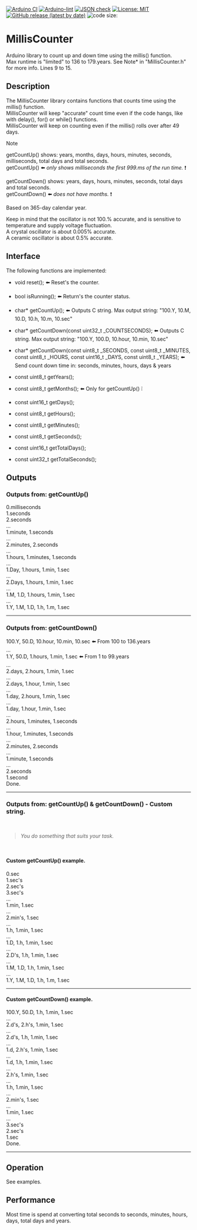 [![Arduino CI](https://github.com/XbergCode/MillisCounter/workflows/Arduino%20CI/badge.svg)](https://github.com/marketplace/actions/arduino_ci)
[![Arduino-lint](https://github.com/XbergCode/MillisCounter/actions/workflows/arduino-lint.yml/badge.svg)](https://github.com/XbergCode/MillisCounter/actions/workflows/arduino-lint.yml)
[![JSON check](https://github.com/XbergCode/MillisCounter/actions/workflows/jsoncheck.yml/badge.svg)](https://github.com/XbergCode/MillisCounter/actions/workflows/jsoncheck.yml)
[![License: MIT](https://img.shields.io/github/license/XbergCode/MillisCounter)](https://github.com/XbergCode/MillisCounter/blob/master/LICENSE)
[![GitHub release (latest by date)](https://img.shields.io/github/v/release/XbergCode/MillisCounter)](https://github.com/XbergCode/MillisCounter/releases)
![code size:](https://img.shields.io/github/languages/code-size/XbergCode/MillisCounter)


# MillisCounter

Arduino library to count up and down time using the millis() function.  
Max runtime is "limited" to 136 to 179.years. See Note* in "MillisCounter.h" for more info. Lines 9 to 15.


## Description

The MillisCounter library contains functions that counts time using the millis() function.  
MillisCounter will keep "accurate" count time even if the code hangs, like with delay(), for() or while() functions.  
MillisCounter will keep on counting even if the millis() rolls over after 49 days.

> [!NOTE]  
> 
> getCountUp() shows: years, months, days, hours, minutes, seconds, milliseconds, total days and total seconds.  
> getCountUp() ⬅️ *only shows milliseconds the first 999.ms of the run time.* ❗  
>
> getCountDown() shows: years, days, hours, minutes, seconds, total days and total seconds.  
> getCountDown() ⬅️ *does not have months.* ❗  

Based on 365-day calendar year.

Keep in mind that the oscillator is not 100.% accurate, and is sensitive to temperature and supply voltage fluctuation.  
A crystal oscillator is about 0.005% accurate.  
A ceramic oscillator is about 0.5% accurate.  


## Interface

The following functions are implemented:

* void reset(); ⬅️ Reset's the counter.

* bool isRunning(); ⬅️ Return's the counter status.

* char* getCountUp(); ⬅️ Outputs C string. Max output string: "100.Y, 10.M, 10.D, 10.h, 10.m, 10.sec"

* char* getCountDown(const uint32_t _COUNTSECONDS); ⬅️ Outputs C string. Max output string: "100.Y, 100.D, 10.hour, 10.min, 10.sec"

* char* getCountDown(const uint8_t _SECONDS, const uint8_t _MINUTES, const uint8_t _HOURS, const uint16_t _DAYS, const uint8_t _YEARS); ⬅️ Send count down time in: seconds, minutes, hours, days & years 

* const uint8_t  getYears();

* const uint8_t  getMonths(); ⬅️ Only for getCountUp() ❕

* const uint16_t  getDays();

* const uint8_t  getHours();

* const uint8_t  getMinutes();

* const uint8_t  getSeconds();

* const uint16_t getTotalDays();

* const uint32_t getTotalSeconds();


## Outputs

### Outputs from: getCountUp()

0.milliseconds  
1.seconds  
2.seconds  
...  
1.minute, 1.seconds  
...  
2.minutes, 2.seconds  
...  
1.hours, 1.minutes, 1.seconds  
...  
1.Day, 1.hours, 1.min, 1.sec  
...  
2.Days, 1.hours, 1.min, 1.sec  
...  
1.M, 1.D, 1.hours, 1.min, 1.sec  
...  
1.Y, 1.M, 1.D, 1.h, 1.m, 1.sec  

-------------------------------------------------------------------------------------

### Outputs from: getCountDown()

100.Y, 50.D, 10.hour, 10.min, 10.sec ⬅️ From 100 to 136.years  
...  
1.Y, 50.D, 1.hours, 1.min, 1.sec ⬅️ From 1 to 99.years  
...  
2.days, 2.hours, 1.min, 1.sec  
...  
2.days, 1.hour, 1.min, 1.sec  
...  
1.day, 2.hours, 1.min, 1.sec  
...  
1.day, 1.hour, 1.min, 1.sec  
...  
2.hours, 1.minutes, 1.seconds  
...  
1.hour, 1.minutes, 1.seconds  
...  
2.minutes, 2.seconds  
...  
1.minute, 1.seconds  
...  
2.seconds  
1.second  
Done.

-------------------------------------------------------------------------------------

### Outputs from: getCountUp() & getCountDown() - Custom string.

<br>

> *You do something that suits your task.*

<br>

#### Custom getCountUp() example.

0.sec  
1.sec's  
2.sec's  
3.sec's  
...  
1.min, 1.sec  
...  
2.min's, 1.sec  
...  
1.h, 1.min, 1.sec  
...  
1.D, 1.h, 1.min, 1.sec  
...  
2.D's, 1.h, 1.min, 1.sec  
...  
1.M, 1.D, 1.h, 1.min, 1.sec  
...  
1.Y, 1.M, 1.D, 1.h, 1.m, 1.sec

-------------------------------------------------------------------------------------

#### Custom getCountDown() example.

100.Y, 50.D, 1.h, 1.min, 1.sec  
...  
2.d's, 2.h's, 1.min, 1.sec  
...  
2.d's, 1.h, 1.min, 1.sec  
...  
1.d, 2.h's, 1.min, 1.sec  
...  
1.d, 1.h, 1.min, 1.sec  
...  
2.h's, 1.min, 1.sec  
...  
1.h, 1.min, 1.sec  
...  
2.min's, 1.sec  
...  
1.min, 1.sec  
...  
3.sec's  
2.sec's  
1.sec  
Done.

-------------------------------------------------------------------------------------


## Operation

See examples.


## Performance

Most time is spend at converting total seconds to seconds, minutes, hours, days, total days and years.
